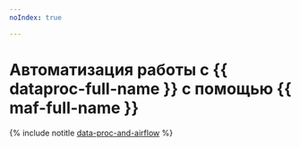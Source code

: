 ```yaml
---
noIndex: true

---
```


# Автоматизация работы с {{ dataproc-full-name }} с помощью {{ maf-full-name }}

{% include notitle [data-proc-and-airflow](../../_tutorials/dataplatform/data-proc/data-proc-and-airflow.md) %}
